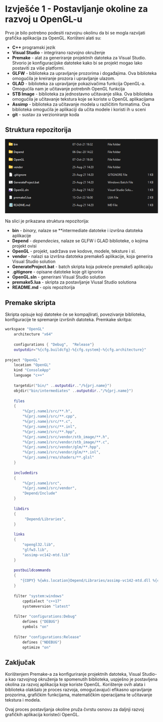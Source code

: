 # Izvješće 1 - Postavljanje okoline za razvoj u OpenGL-u

Prvo je bilo potrebno podesiti razvojnu okolinu da bi se mogla razvijati grafička aplikacija za OpenGL. Korišteni alati su: 

- **C++** programski jezik
- **Visual Studio** - integrirano razvojno okruženje
- **Premake** - alat za generiranje projektnih datoteka za Visual Studio. Stvorio je konfiguracijske datoteke kako bi se projekt mogao lako postaviti za više platformi.
- **GLFW** - biblioteka za upravljanje prozorima i događajima. Ova biblioteka omogućila je kreiranje prozora i upravljanje ulazom.
- **GLAD** - biblioteka za upravljanje pokazivačima funkcija OpenGL-a. Omogućila nam je učitavanje potrebnih OpenGL funkcija
- **STB Image** - biblioteka za jednostavno učitavanje slika. Ova biblioteka omogućila je učitavanje tekstura koje se koriste u OpenGL aplikacijama
- **Assimp** - biblioteka  za učitavanje modela u različitim formatima. Ova biblioteka omogućila je aplikaciji da učita modele i koristi ih u sceni
- **git** - sustav za verzioniranje koda

## Struktura repozitorija

![strukProj.png](pic/strukProj.png)

Na slici je prikazana struktura repozitorija:

- **bin** - *binary,* nalaze se **intermediate datoteke i izvršna datoteka aplikacije
- **Depend** -  *dependecies*, nalaze se GLFW i GLAD biblioteke, o kojima projekt ovisi
- **OpenGL** - projekt, sadržava sve kodove, modele, teksture i sl.
- **vendor** - nalazi sa izvršna datoteka premake5 aplikacije, koja generira Visual Studio solution
- **GenerateProject.bat** - batch skripta koja pokreće premake5 aplikcaiju
- .**gitignore** - opisane datoteke koje git ignorira
- **OpenGL.sln** - generirani Visual Studio solution
- **premake5.lua** - skripta za postavljanje Viusal Studio solutiona
- **README.md** - opis repozitorija

## Premake skripta

Skripta opisuje koji datoteke će se kompajlirati, povezivanje biblioteka, konfiguracije te spremanje izvršnih datoteka. Premkake skritpa: 

```lua
workspace "OpenGL"
    architecture "x64"

    configurations { "Debug",  "Release"}
    outputdir="%{cfg.buildcfg}-%{cfg.system}-%{cfg.architecture}"

project "OpenGL"
    location "OpenGL"
    kind "ConsoleApp"
    language "c++"

    targetdir("bin/" ..outputdir.."/%{prj.name}")
    objdir("bin/intermediates" ..outputdir.."/%{prj.name}")
    
    files
    {
        "%{prj.name}/src/**.h",
        "%{prj.name}/src/**.cpp",
        "%{prj.name}/src/**.c",
        "%{prj.name}/src/**.inl",
        "%{prj.name}/src/**.hpp",
        "%{prj.name}/src/vendor/stb_image/**.h",
        "%{prj.name}/src/vendor/stb_image/**.c",
        "%{prj.name}/src/vendor/glm/**.hpp",
        "%{prj.name}/src/vendor/glm/**.inl",
        "%{prj.name}/res/shaders/**.glsl"
    }

    includedirs
    {
        "%{prj.name}/src",
        "%{prj.name}/src/vendor",
        "Depend/Include"
	}

    libdirs
    {
         "Depend/Libraries",
	}

    links
    {
        "opengl32.lib",
        "glfw3.lib",
        "assimp-vc142-mtd.lib"
	}

    postbuildcommands
    {
       "{COPY} %{wks.location}Depend/Libraries/assimp-vc142-mtd.dll %{cfg.targetdir}"
    }

    filter "system:windows"
        cppdialect "c++17"
        systemversion "latest"

    filter "configurations:Debug"
        defines {"DEBUG"}
        symbols "on"

    filter "configurations:Release"
        defines {"NDEBUG"}
        optimize "on"
```

## Zaključak

Korištenjem Premake-a za konfiguriranje projektnih datoteka, Visual Studio-a kao razvojnog okruženja te spomenutih biblioteka, uspješno je postavljena okolina za razvoj aplikacija koje koriste OpenGL. Korištenje ovih alata i biblioteka olakšalo je proces razvoja, omogućavajući efikasno upravljanje prozorima, grafičkim funkcijama, matematičkim operacijama te učitavanje tekstura i modela.

Ovaj proces postavljanja okoline pruža čvrstu osnovu za daljnji razvoj grafičkih aplikacija koristeći OpenGL.
